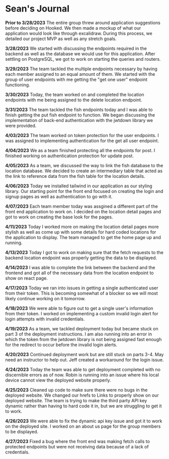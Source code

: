 # Sean's Journal

**Prior to 3/28/2023**
The entire group threw around application suggestions before deciding on Hooked. We then made a mockup of what our application would look like through excalidraw. During this process, we detailed our project MVP as well as any stretch goals.

**3/28/2023**
We started with discussing the endpoints required in the backend as well as the database we would use for this application. After settling on PostgreSQL, we got to work on starting the queries and routers.

**3/29/2023**
The team tackled the multiple endpoints necessary by having each member assigned to an equal amount of them. We started with the group of user endpoints with me getting the "get one user" endpoint functioning.

**3/30/2023**
Today, the team worked on and completed the location endpoints with me being assigned to the delete location endpoint.

**3/31/2023**
The team tackled the fish endpoints today and I was able to finish getting the put fish endpoint to function. We began discussing the implementation of back-end authentication with the jwtdown library we were provided.

**4/03/2023**
The team worked on token protection for the user endpoints.
I was assigned to implementing authentication for the get all user endpoint.

**4/04/2023**
We as a team finished protecting all the endpoints for post. I finished working on authentication protection for update post.

**4/05/2023**
As a team, we discussed the way to link the fish database to the location database. We decided to create an intermediary table that acted as the link to reference data from the fish table for the location details.

**4/06/2023**
Today we installed tailwind in our application as our styling library. Our starting point for the front end focused on creating the login and signup pages as well as authentication to go with it.

**4/07/2023**
Each team member today was assgined a different part of the front end application to work on. I decided on the location detail pages and got to work on creating the base look for the pages.

**4/11/2023**
Today I worked more on making the location detail pages more stylish as well as come up with some details for hard coded locations for the application to display. The team managed to get the home page up and running.

**4/13/2023**
Today I got to work on making sure that the fetch requests to the backend location endpoint was properly getting the data to be displayed.

**4/14/2023**
I was able to complete the link between the backend and the frontend and got all of the necessary data from the location endpoint to show on react page.

**4/17/2023**
Today we ran into issues in getting a single authenticated user from their token. This is becoming somewhat of a blocker so we will most likely continue working on it tomorrow.

**4/18/2023**
We were able to figure out to get a single user's information from their token. I worked on implementing a custom invalid login alert for login attempts with invalid credentials.

**4/19/2023**
As a team, we tackled deployment today but became stuck on part 3 of the deployment instructions. I am also running into an error in which the token from the jwtdown library is not being assigned fast enough for the redirect to occur before the invalid login alerts.

**4/20/2023**
Continued deployment work but are still stuck on parts 3-4. May need an instructor to help out. Jeff created a workaround for the login issue.

**4/24/2023**
Today the team was able to get deployment completed with no discernible errors as of now. Robin is running into an issue where his local device cannot view the deployed website properly.

**4/25/2023**
Cleaned up code to make sure there were no bugs in the deployed website. We changed our hrefs to Links to properly show on our deployed website. The team is trying to make the third party API key dynamic rather than having to hard code it in, but we are struggling to get it to work.

**4/26/2023**
We were able to fix the dynamic api key issue and got it to work on the deployed site. I worked on an about us page for the group members to be displayed.

**4/27/2023**
Fixed a bug where the front end was making fetch calls to protected endpoints but were not receiving data because of a lack of credentials.
